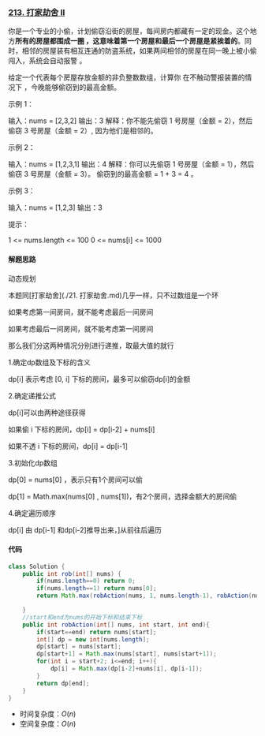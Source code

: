 ### [213. 打家劫舍 II](https://leetcode.cn/problems/house-robber-ii/)

你是一个专业的小偷，计划偷窃沿街的房屋，每间房内都藏有一定的现金。这个地方**所有的房屋都围成一圈 ，这意味着第一个房屋和最后一个房屋是紧挨着的**。同时，相邻的房屋装有相互连通的防盗系统，如果两间相邻的房屋在同一晚上被小偷闯入，系统会自动报警 。

给定一个代表每个房屋存放金额的非负整数数组，计算你 在不触动警报装置的情况下 ，今晚能够偷窃到的最高金额。

示例 1：

输入：nums = [2,3,2]
输出：3
解释：你不能先偷窃 1 号房屋（金额 = 2），然后偷窃 3 号房屋（金额 = 2）, 因为他们是相邻的。

示例 2：

输入：nums = [1,2,3,1]
输出：4
解释：你可以先偷窃 1 号房屋（金额 = 1），然后偷窃 3 号房屋（金额 = 3）。
偷窃到的最高金额 = 1 + 3 = 4 。

示例 3：

输入：nums = [1,2,3]
输出：3


提示：

1 <= nums.length <= 100
0 <= nums[i] <= 1000

#### 解题思路

动态规划

本题同[打家劫舍](./21. 打家劫舍.md)几乎一样，只不过数组是一个环

如果考虑第一间房间，就不能考虑最后一间房间

如果考虑最后一间房间，就不能考虑第一间房间

那么我们分这两种情况分别进行递推，取最大值的就行

1.确定dp数组及下标的含义

dp[i] 表示考虑 [0, i] 下标的房间，最多可以偷窃dp[i]的金额

2.确定递推公式

dp[i]可以由两种途径获得

如果偷 i 下标的房间，dp[i] = dp[i-2] + nums[i]

如果不透 i 下标的房间，dp[i] = dp[i-1]

3.初始化dp数组

dp[0] = nums[0] ，表示只有1个房间可以偷

dp[1] = Math.max(nums[0] , nums[1])，有2个房间，选择金额大的房间偷

4.确定遍历顺序

dp[i] 由 dp[i-1] 和dp[i-2]推导出来，]从前往后遍历

#### 代码

```java
class Solution {
    public int rob(int[] nums) {
        if(nums.length==0) return 0;
        if(nums.length==1) return nums[0];
        return Math.max(robAction(nums, 1, nums.length-1), robAction(nums, 0, nums.length-2)); //两种情况取最大值

    }
    //start和end为nums的开始下标和结束下标
    public int robAction(int[] nums, int start, int end){
        if(start==end) return nums[start];
        int[] dp = new int[nums.length];
        dp[start] = nums[start];
        dp[start+1] = Math.max(nums[start], nums[start+1]);
        for(int i = start+2; i<=end; i++){
            dp[i] = Math.max(dp[i-2]+nums[i], dp[i-1]);
        }
        return dp[end];
    }
}
```

- 时间复杂度：$O(n)$
- 空间复杂度：$O(n)$